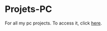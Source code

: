 # Projets-PC
For all my pc projects. To access it, click [here](https://yaminox7.github.io/Projets-PC).
